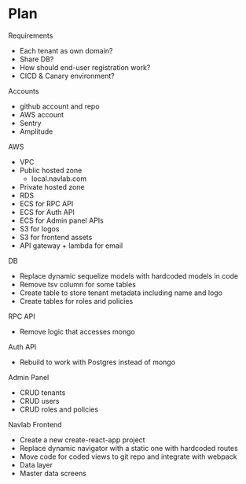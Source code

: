 # Plan

Requirements

* Each tenant as own domain?
* Share DB?
* How should end-user registration work?
* CICD & Canary environment?

Accounts

* github account and repo
* AWS account
* Sentry
* Amplitude

AWS

* VPC
* Public hosted zone
  * local.navlab.com
* Private hosted zone
* RDS
* ECS for RPC API
* ECS for Auth API
* ECS for Admin panel APIs
* S3 for logos
* S3 for frontend assets
* API gateway + lambda for email

DB

* Replace dynamic sequelize models with hardcoded models in code
* Remove tsv column for some tables
* Create table to store tenant metadata including name and logo
* Create tables for roles and policies

RPC API

* Remove logic that accesses mongo

Auth API

* Rebuild to work with Postgres instead of mongo

Admin Panel

* CRUD tenants
* CRUD users
* CRUD roles and policies

Navlab Frontend

* Create a new create-react-app project
* Replace dynamic navigator with a static one with hardcoded routes
* Move code for coded views to git repo and integrate with webpack
* Data layer
* Master data screens

